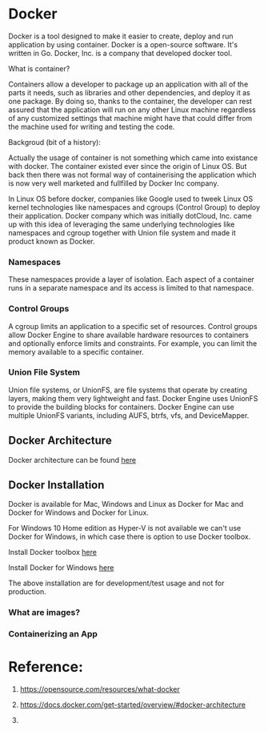 # Docker

Docker is a tool designed to make it easier to create, deploy and run application by using container. Docker is a open-source software. It's written in Go.
Docker, Inc. is a company that developed docker tool.


What is container?

Containers allow a developer to package up an application with all of the parts it needs, such as libraries and other dependencies, and deploy it as one package. By doing so, thanks to the container, the developer can rest assured that the application will run on any other Linux machine regardless of any customized settings that machine might have that could differ from the machine used for writing and testing the code.

Backgroud (bit of a history):

Actually the usage of container is not something which came into existance with docker. The container existed ever since the origin of Linux OS. But back then there was not formal way of containerising the application which is now very well marketed and fullfilled by Docker Inc company.

In Linux OS before docker, companies like Google used to tweek Linux OS kernel technologies like namespaces and cgroups (Control Group) to deploy their application. 
Docker company which was initially dotCloud, Inc. came up with this idea of leveraging the same underlying technologies like namespaces and cgroup together with Union file system and made it product known as Docker.


### Namespaces
These namespaces provide a layer of isolation. Each aspect of a container runs in a separate namespace and its access is limited to that namespace.

### Control Groups
A cgroup limits an application to a specific set of resources. Control groups allow Docker Engine to share available hardware resources to containers and optionally enforce limits and constraints. For example, you can limit the memory available to a specific container.

### Union File System
Union file systems, or UnionFS, are file systems that operate by creating layers, making them very lightweight and fast. Docker Engine uses UnionFS to provide the building blocks for containers. Docker Engine can use multiple UnionFS variants, including AUFS, btrfs, vfs, and DeviceMapper.


## Docker Architecture

Docker architecture can be found [here](https://docs.docker.com/get-started/overview/#docker-architecture)


## Docker Installation

Docker is available for Mac, Windows and Linux as Docker for Mac and Docker for Windows and Docker for Linux.

For Windows 10 Home edition as Hyper-V is not available we can't use Docker for Windows, in which case there is option to use Docker toolbox.

Install Docker toolbox [here](https://docs.bitnami.com/containers/how-to/install-docker-in-windows/)

Install Docker for Windows [here](https://docs.docker.com/docker-for-windows/install/)

The above installation are for development/test usage and not for production.



### What are images?


### Containerizing an App




# Reference:

1. https://opensource.com/resources/what-docker

2. https://docs.docker.com/get-started/overview/#docker-architecture

3. 